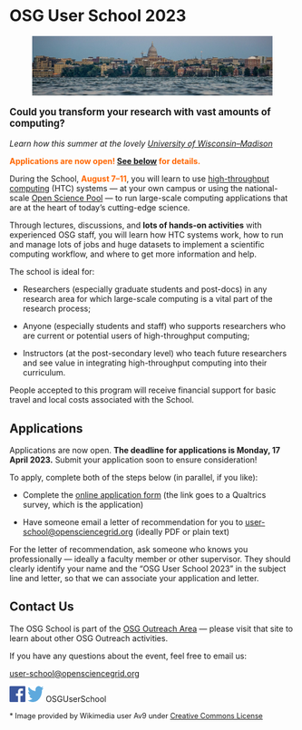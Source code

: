 # OSG User School 2023

<figure>
    <img src="assets/Madison_Skyline.jpeg" alt="Madison Skyline" />
</figure>

<p style="font-size: larger; font-weight: bold;">Could you transform your research with vast amounts of computing?</p>

*Learn how this summer at the lovely [University of Wisconsin–Madison](https://wisc.edu/)*

<p style="color: #FF6600; font-weight: bold;">Applications are now open! <a href="#applications">See below</a> for details.</p>

During the School,
<span style="font-weight: bold; color: #FF6600;">August 7&ndash;11</span>,
you will learn to use [high-throughput computing](https://htcondor.org/htc.html) (HTC) systems
&mdash;
at your own campus or
using the national-scale [Open Science Pool](https://osg-htc.org/services/open_science_pool.html)
&mdash;
to run large-scale computing applications that are at the heart of today’s cutting-edge science.

Through lectures, discussions, and **lots of hands-on activities** with experienced OSG staff,
you will learn how HTC systems work,
how to run and manage lots of jobs and huge datasets to implement a scientific computing workflow,
and where to get more information and help.

The school is ideal for:

*   Researchers (especially graduate students and post-docs) in any research area
    for which large-scale computing is a vital part of the research process;

*   Anyone (especially students and staff) who supports researchers
    who are current or potential users of high-throughput computing;

*   Instructors (at the post-secondary level) who teach future researchers and
    see value in integrating high-throughput computing into their curriculum.

People accepted to this program will receive financial support for
basic travel and local costs associated with the School.


## Applications

Applications are now open.
**The deadline for applications is Monday, 17 April 2023.**
Submit your application soon to ensure consideration!

To apply, complete both of the steps below (in parallel, if you like):

* Complete the [online application form](https://uwmadison.co1.qualtrics.com/jfe/form/SV_9shkUL5ZDSghKvk)
  (the link goes to a Qualtrics survey, which is the application)

* Have someone email a letter of recommendation for you to
  [user-school@opensciencegrid.org](mailto:user-school@opensciencegrid.org)
  (ideally PDF or plain text)

For the letter of recommendation, ask someone who knows you professionally&nbsp;&mdash;
ideally a faculty member or other supervisor.
They should clearly identify your name and the “OSG User School 2023” in the subject line and letter,
so that we can associate your application and letter.


## Contact Us

The OSG School is part of the
[OSG Outreach Area](https://osg-htc.org/outreach/)&nbsp;&mdash;
please visit that site to learn about other OSG Outreach activities.

If you have any questions about the event, feel free to email us:

<user-school@opensciencegrid.org>

<a href="https://www.facebook.com/OSGUserSchool" target="_blank" style="border: 0px none black; text-decoration: none;"><img src="files/FB-f-Logo__blue_512.png" height="28" width="28" alt="Facebook logo"></a> <a href="https://twitter.com/OSGUserSchool" target="_blank" style="border: 0px none black; text-decoration: none;"><img src="files/Twitter_logo_blue.png" style="height: 28px; width: 28px; background-color: white;" alt="Twitter logo"></a> OSGUserSchool

<p style="font-size: 90%;">* Image provided by Wikimedia user Av9 under <a href="https://creativecommons.org/licenses/by-sa/4.0/deed.en">Creative Commons License</a></p>
